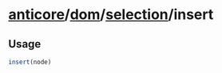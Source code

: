 # [anticore](../../../../../#reference)/[dom](../../#reference)/[selection](../#reference)/<a name="reference">insert</a>

## Usage

```js
insert(node)
```